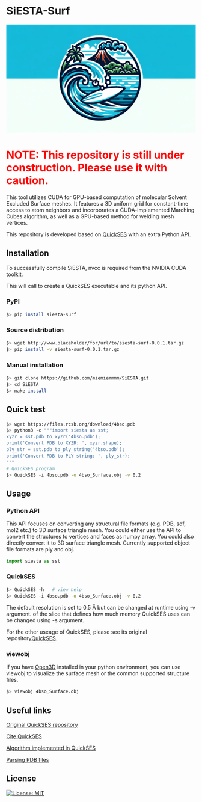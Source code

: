 # SiESTA-Surf

<img src="SiEST-Surf_LOGO.png" style="">

<h1 style="color:red">
NOTE: This repository is still under construction. Please use it with caution.
</h1>

This tool utilizes CUDA for GPU-based computation of molecular Solvent Excluded Surface meshes. 
It features a 3D uniform grid for constant-time access to atom neighbors and incorporates a CUDA-implemented Marching Cubes algorithm, as well as a GPU-based method for welding mesh vertices.

This repository is developed based on [QuickSES](https://github.com/nezix/QuickSES) with an extra Python API.




## Installation
To successfully compile SiESTA, nvcc is required from the NVIDIA CUDA toolkit.  

This will call  to create a QuickSES executable and its python API.

### PyPI
```bash
$> pip install siesta-surf
```

### Source distribution
```bash
$> wget http://www.placeholder/for/url/to/siesta-surf-0.0.1.tar.gz
$> pip install -v siesta-surf-0.0.1.tar.gz 
```

### Manual installation
```bash
$> git clone https://github.com/miemiemmmm/SiESTA.git
$> cd SiESTA
$> make install 
```


## Quick test
```bash
$> wget https://files.rcsb.org/download/4bso.pdb
$> python3 -c """import siesta as sst; 
xyzr = sst.pdb_to_xyzr('4bso.pdb'); 
print('Convert PDB to XYZR: ', xyzr.shape);
ply_str = sst.pdb_to_ply_string('4bso.pdb'); 
print('Convert PDB to PLY string: ', ply_str);
"""
# QuickSES program
$> QuickSES -i 4bso.pdb -o 4bso_Surface.obj -v 0.2 
```


## Usage
### Python API
This API focuses on converting any structural file formats (e.g. PDB, sdf, mol2 etc.) to 3D surface triangle mesh.
You could either use the API to convert the structures to vertices and faces as numpy array.
You could also directly convert it to 3D surface triangle mesh. Currently supported object file formats are ply and obj.

```Python
import siesta as sst

```
 



### QuickSES 
```bash
$> QuickSES -h   # view help
$> QuickSES -i 4bso.pdb -o 4bso_Surface.obj -v 0.2 
```
The default resolution is set to 0.5 Å but can be changed at runtime using -v argument.
 of the slice that defines how much memory QuickSES uses can be changed using -s argument.

For the other useage of QuickSES, please see its original repository[QuickSES](https://github.com/nezix/QuickSES).

### viewobj
If you have [Open3D](http://www.open3d.org/) installed in your python environment, you can use viewobj to visualize the surface mesh or the common supported structure files.
```bash
$> viewobj 4bso_Surface.obj
```


## Useful links
[Original QuickSES repository](https://github.com/nezix/QuickSES)

[Cite QuickSES](https://hal.archives-ouvertes.fr/hal-02370900/document)

[Algorithm implemented in QuickSES](https://www.uni-ulm.de/fileadmin/website_uni_ulm/iui.inst.100/institut/Papers/viscom/2017/hermosilla17ses.pdf)

[Parsing PDB files](https://github.com/vegadj/cpdb)

## License

[![License: MIT](https://img.shields.io/badge/License-MIT-yellow.svg)](https://opensource.org/licenses/MIT)
